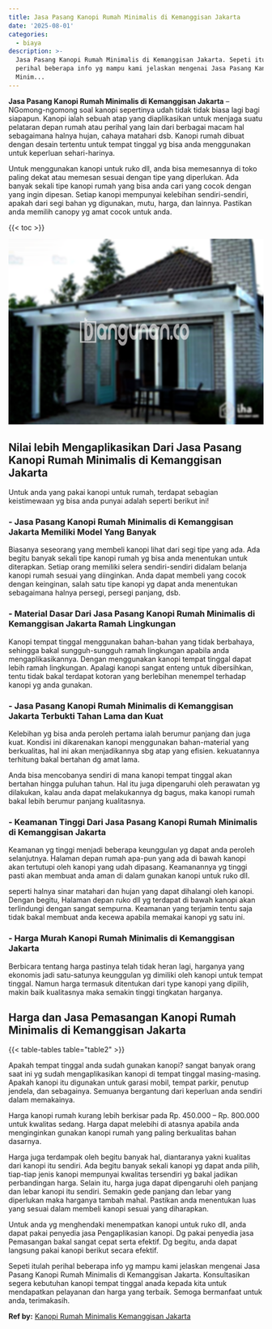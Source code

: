 ```yaml
---
title: Jasa Pasang Kanopi Rumah Minimalis di Kemanggisan Jakarta
date: '2025-08-01'
categories:
  - biaya
description: >-
  Jasa Pasang Kanopi Rumah Minimalis di Kemanggisan Jakarta. Sepeti itulah
  perihal beberapa info yg mampu kami jelaskan mengenai Jasa Pasang Kanopi Rumah
  Minim...
---
```


**Jasa Pasang Kanopi Rumah Minimalis di Kemanggisan Jakarta** – NGomong-ngomong soal kanopi sepertinya udah tidak tidak biasa lagi bagi siapapun. Kanopi ialah sebuah atap yang diaplikasikan untuk menjaga suatu pelataran depan rumah atau perihal yang lain dari berbagai macam hal sebagaimana halnya hujan, cahaya matahari dsb. Kanopi rumah dibuat dengan desain tertentu untuk tempat tinggal yg bisa anda menggunakan untuk keperluan sehari-harinya.

Untuk menggunakan kanopi untuk ruko dll, anda bisa memesannya di toko paling dekat atau memesan sesuai dengan tipe yang diperlukan. Ada banyak sekali tipe kanopi rumah yang bisa anda cari yang cocok dengan yang ingin dipesan. Setiap kanopi mempunyai kelebihan sendiri-sendiri, apakah dari segi bahan yg digunakan, mutu, harga, dan lainnya. Pastikan anda memilih canopy yg amat cocok untuk anda.

{{< toc >}}

![Jasa Pasang Kanopi Rumah Minimalis di Kemanggisan Jakarta](/images/harga-kanopi-minimalis-36.png)

## Nilai lebih Mengaplikasikan Dari Jasa Pasang Kanopi Rumah Minimalis di Kemanggisan Jakarta

Untuk anda yang pakai kanopi untuk rumah, terdapat sebagian keistimewaan yg bisa anda punyai adalah seperti berikut ini!

### \- Jasa Pasang Kanopi Rumah Minimalis di Kemanggisan Jakarta Memiliki Model Yang Banyak

Biasanya seseorang yang membeli kanopi lihat dari segi tipe yang ada. Ada begitu banyak sekali tipe kanopi rumah yg bisa anda menentukan untuk diterapkan. Setiap orang memiliki selera sendiri-sendiri didalam belanja kanopi rumah sesuai yang diinginkan. Anda dapat membeli yang cocok dengan keinginan, salah satu tipe kanopi yg dapat anda menentukan sebagaimana halnya persegi, persegi panjang, dsb.

### \- Material Dasar Dari Jasa Pasang Kanopi Rumah Minimalis di Kemanggisan Jakarta Ramah Lingkungan

Kanopi tempat tinggal menggunakan bahan-bahan yang tidak berbahaya, sehingga bakal sungguh-sungguh ramah lingkungan apabila anda mengaplikasikannya. Dengan menggunakan kanopi tempat tinggal dapat lebih ramah lingkungan. Apalagi kanopi sangat enteng untuk dibersihkan, tentu tidak bakal terdapat kotoran yang berlebihan menempel terhadap kanopi yg anda gunakan.

### \- Jasa Pasang Kanopi Rumah Minimalis di Kemanggisan Jakarta Terbukti Tahan Lama dan Kuat

Kelebihan yg bisa anda peroleh pertama ialah berumur panjang dan juga kuat. Kondisi ini dikarenakan kanopi menggunakan bahan-material yang berkualitas, hal ini akan menjadikannya sbg atap yang efisien. kekuatannya terhitung bakal bertahan dg amat lama.

Anda bisa mencobanya sendiri di mana kanopi tempat tinggal akan bertahan hingga puluhan tahun. Hal itu juga dipengaruhi oleh perawatan yg dilakukan, kalau anda dapat melakukannya dg bagus, maka kanopi rumah bakal lebih berumur panjang kualitasnya.

### \- Keamanan Tinggi Dari Jasa Pasang Kanopi Rumah Minimalis di Kemanggisan Jakarta

Keamanan yg tinggi menjadi beberapa keunggulan yg dapat anda peroleh selanjutnya. Halaman depan rumah apa-pun yang ada di bawah kanopi akan tertutupi oleh kanopi yang udah dipasang. Keamanannya yg tinggi pasti akan membuat anda aman di dalam gunakan kanopi untuk ruko dll.

seperti halnya sinar matahari dan hujan yang dapat dihalangi oleh kanopi. Dengan begitu, Halaman depan ruko dll yg terdapat di bawah kanopi akan terlindungi dengan sangat sempurna. Keamanan yang terjamin tentu saja tidak bakal membuat anda kecewa apabila memakai kanopi yg satu ini.

### \- Harga Murah Kanopi Rumah Minimalis di Kemanggisan Jakarta

Berbicara tentang harga pastinya telah tidak heran lagi, harganya yang ekonomis jadi satu-satunya keunggulan yg dimiliki oleh kanopi untuk tempat tinggal. Namun harga termasuk ditentukan dari type kanopi yang dipilih, makin baik kualitasnya maka semakin tinggi tingkatan harganya.

## Harga dan Jasa Pemasangan Kanopi Rumah Minimalis di Kemanggisan Jakarta

{{< table-tables table="table2" >}}

Apakah tempat tinggal anda sudah gunakan kanopi? sangat banyak orang saat ini yg sudah mengaplikasikan kanopi di tempat tinggal masing-masing. Apakah kanopi itu digunakan untuk garasi mobil, tempat parkir, penutup jendela, dan sebagainya. Semuanya bergantung dari keperluan anda sendiri dalam memakainya.

Harga kanopi rumah kurang lebih berkisar pada Rp. 450.000 – Rp. 800.000 untuk kwalitas sedang. Harga dapat melebihi di atasnya apabila anda menginginkan gunakan kanopi rumah yang paling berkualitas bahan dasarnya.

Harga juga terdampak oleh begitu banyak hal, diantaranya yakni kualitas dari kanopi itu sendiri. Ada begitu banyak sekali kanopi yg dapat anda pilih, tiap-tiap jenis kanopi mempunyai kwalitas tersendiri yg bakal jadikan perbandingan harga. Selain itu, harga juga dapat dipengaruhi oleh panjang dan lebar kanopi itu sendiri. Semakin gede panjang dan lebar yang diperlukan maka harganya tambah mahal. Pastikan anda menentukan luas yang sesuai dalam membeli kanopi sesuai yang diharapkan.

Untuk anda yg menghendaki menempatkan kanopi untuk ruko dll, anda dapat pakai penyedia jasa Pengaplikasian kanopi. Dg pakai penyedia jasa Pemasangan bakal sangat cepat serta efektif. Dg begitu, anda dapat langsung pakai kanopi berikut secara efektif.

Sepeti itulah perihal beberapa info yg mampu kami jelaskan mengenai Jasa Pasang Kanopi Rumah Minimalis di Kemanggisan Jakarta. Konsultasikan segera kebutuhan kanopi tempat tinggal anada kepada kita untuk mendapatkan pelayanan dan harga yang terbaik. Semoga bermanfaat untuk anda, terimakasih.

**Ref by:**  [Kanopi Rumah Minimalis Kemanggisan Jakarta](https://id.wikipedia.org/wiki/Kanopi)
